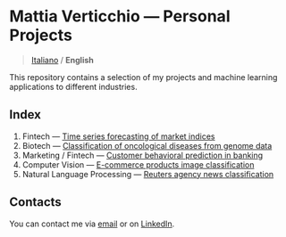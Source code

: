 # Mattia Verticchio — Personal Projects

>  [Italiano](https://github.com/MattiaVerticchio/PersonalProjects/blob/master/README.md) / **English**

This repository contains a selection of my projects and machine learning applications to different industries.

## Index
1. Fintech — [Time series forecasting of market indices]()
1. Biotech — [Classification of oncological diseases from genome data]()
1. Marketing / Fintech — [Customer behavioral prediction in banking]()
1. Computer Vision — [E-commerce products image classification]()
1. Natural Language Processing — [Reuters agency news classification]()

## Contacts
You can contact me via [email](email@email.com) or on [LinkedIn](linkedin.com).
